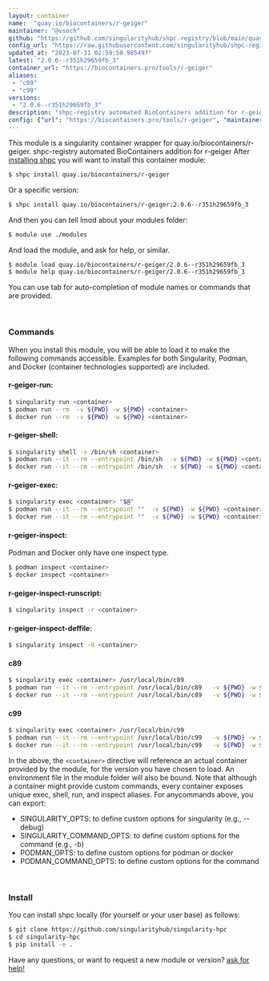 ```yaml
---
layout: container
name:  "quay.io/biocontainers/r-geiger"
maintainer: "@vsoch"
github: "https://github.com/singularityhub/shpc-registry/blob/main/quay.io/biocontainers/r-geiger/container.yaml"
config_url: "https://raw.githubusercontent.com/singularityhub/shpc-registry/main/quay.io/biocontainers/r-geiger/container.yaml"
updated_at: "2023-07-31 02:59:50.985497"
latest: "2.0.6--r351h29659fb_3"
container_url: "https://biocontainers.pro/tools/r-geiger"
aliases:
 - "c89"
 - "c99"
versions:
 - "2.0.6--r351h29659fb_3"
description: "shpc-registry automated BioContainers addition for r-geiger"
config: {"url": "https://biocontainers.pro/tools/r-geiger", "maintainer": "@vsoch", "description": "shpc-registry automated BioContainers addition for r-geiger", "latest": {"2.0.6--r351h29659fb_3": "sha256:a9f9186cd9f5358c99d3f661b2c5c6e28dcb8b29bbebb68ff9fbcee80023a2c6"}, "tags": {"2.0.6--r351h29659fb_3": "sha256:a9f9186cd9f5358c99d3f661b2c5c6e28dcb8b29bbebb68ff9fbcee80023a2c6"}, "docker": "quay.io/biocontainers/r-geiger", "aliases": {"c89": "/usr/local/bin/c89", "c99": "/usr/local/bin/c99"}}
---
```


This module is a singularity container wrapper for quay.io/biocontainers/r-geiger.
shpc-registry automated BioContainers addition for r-geiger
After [installing shpc](#install) you will want to install this container module:


```bash
$ shpc install quay.io/biocontainers/r-geiger
```

Or a specific version:

```bash
$ shpc install quay.io/biocontainers/r-geiger:2.0.6--r351h29659fb_3
```

And then you can tell lmod about your modules folder:

```bash
$ module use ./modules
```

And load the module, and ask for help, or similar.

```bash
$ module load quay.io/biocontainers/r-geiger/2.0.6--r351h29659fb_3
$ module help quay.io/biocontainers/r-geiger/2.0.6--r351h29659fb_3
```

You can use tab for auto-completion of module names or commands that are provided.

<br>

### Commands

When you install this module, you will be able to load it to make the following commands accessible.
Examples for both Singularity, Podman, and Docker (container technologies supported) are included.

#### r-geiger-run:

```bash
$ singularity run <container>
$ podman run --rm  -v ${PWD} -w ${PWD} <container>
$ docker run --rm  -v ${PWD} -w ${PWD} <container>
```

#### r-geiger-shell:

```bash
$ singularity shell -s /bin/sh <container>
$ podman run --it --rm --entrypoint /bin/sh  -v ${PWD} -w ${PWD} <container>
$ docker run --it --rm --entrypoint /bin/sh  -v ${PWD} -w ${PWD} <container>
```

#### r-geiger-exec:

```bash
$ singularity exec <container> "$@"
$ podman run --it --rm --entrypoint ""  -v ${PWD} -w ${PWD} <container> "$@"
$ docker run --it --rm --entrypoint ""  -v ${PWD} -w ${PWD} <container> "$@"
```

#### r-geiger-inspect:

Podman and Docker only have one inspect type.

```bash
$ podman inspect <container>
$ docker inspect <container>
```

#### r-geiger-inspect-runscript:

```bash
$ singularity inspect -r <container>
```

#### r-geiger-inspect-deffile:

```bash
$ singularity inspect -d <container>
```


#### c89

```bash
$ singularity exec <container> /usr/local/bin/c89
$ podman run --it --rm --entrypoint /usr/local/bin/c89   -v ${PWD} -w ${PWD} <container> -c " $@"
$ docker run --it --rm --entrypoint /usr/local/bin/c89   -v ${PWD} -w ${PWD} <container> -c " $@"
```


#### c99

```bash
$ singularity exec <container> /usr/local/bin/c99
$ podman run --it --rm --entrypoint /usr/local/bin/c99   -v ${PWD} -w ${PWD} <container> -c " $@"
$ docker run --it --rm --entrypoint /usr/local/bin/c99   -v ${PWD} -w ${PWD} <container> -c " $@"
```



In the above, the `<container>` directive will reference an actual container provided
by the module, for the version you have chosen to load. An environment file in the
module folder will also be bound. Note that although a container
might provide custom commands, every container exposes unique exec, shell, run, and
inspect aliases. For anycommands above, you can export:

 - SINGULARITY_OPTS: to define custom options for singularity (e.g., --debug)
 - SINGULARITY_COMMAND_OPTS: to define custom options for the command (e.g., -b)
 - PODMAN_OPTS: to define custom options for podman or docker
 - PODMAN_COMMAND_OPTS: to define custom options for the command

<br>

### Install

You can install shpc locally (for yourself or your user base) as follows:

```bash
$ git clone https://github.com/singularityhub/singularity-hpc
$ cd singularity-hpc
$ pip install -e .
```

Have any questions, or want to request a new module or version? [ask for help!](https://github.com/singularityhub/singularity-hpc/issues)